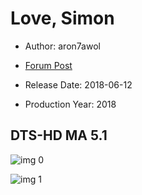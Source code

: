 # Love, Simon

* Author: aron7awol

* [Forum Post](https://www.avsforum.com/threads/bass-eq-for-filtered-movies.2995212/post-56819878)

* Release Date: 2018-06-12
* Production Year: 2018

## DTS-HD MA 5.1

![img 0](https://fanart.tv/fanart/movies/449176/moviethumb/simon-vs-the-homo-sapiens-agenda-5b149ad05b284.jpg)

![img 1](https://i.imgur.com/xYLuWEd.png)

